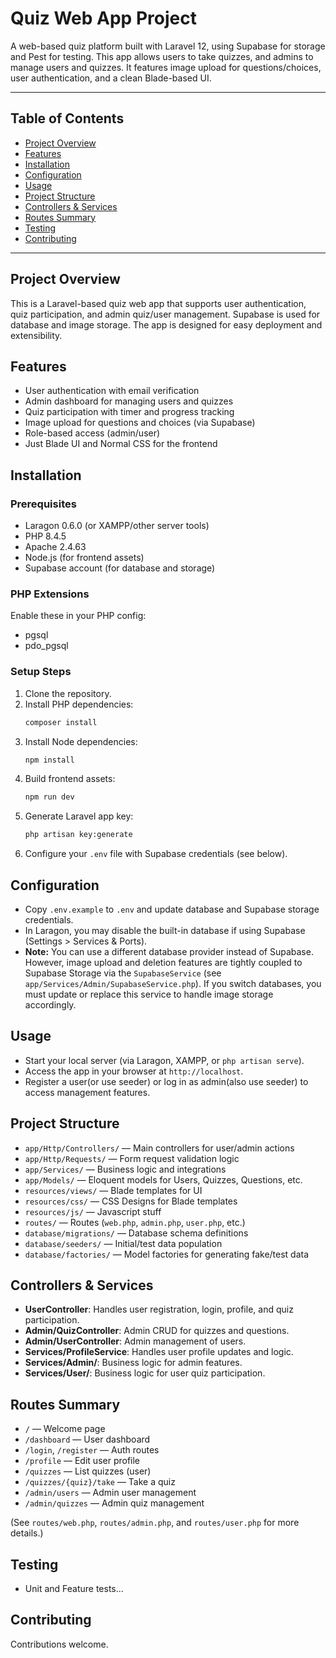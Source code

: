 # Quiz Web App Project

A web-based quiz platform built with Laravel 12, using Supabase for storage and Pest for testing. This app allows users to take quizzes, and admins to manage users and quizzes. It features image upload for questions/choices, user authentication, and a clean Blade-based UI.

---

## Table of Contents

-   [Project Overview](#project-overview)
-   [Features](#features)
-   [Installation](#installation)
-   [Configuration](#configuration)
-   [Usage](#usage)
-   [Project Structure](#project-structure)
-   [Controllers & Services](#controllers--services)
-   [Routes Summary](#routes-summary)
-   [Testing](#testing)
-   [Contributing](#contributing)

---

## Project Overview

This is a Laravel-based quiz web app that supports user authentication, quiz participation, and admin quiz/user management. Supabase is used for database and image storage. The app is designed for easy deployment and extensibility.

## Features

-   User authentication with email verification
-   Admin dashboard for managing users and quizzes
-   Quiz participation with timer and progress tracking
-   Image upload for questions and choices (via Supabase)
-   Role-based access (admin/user)
-   Just Blade UI and Normal CSS for the frontend

## Installation

### Prerequisites

-   Laragon 0.6.0 (or XAMPP/other server tools)
-   PHP 8.4.5
-   Apache 2.4.63
-   Node.js (for frontend assets)
-   Supabase account (for database and storage)

### PHP Extensions

Enable these in your PHP config:

-   pgsql
-   pdo_pgsql

### Setup Steps

1. Clone the repository.
2. Install PHP dependencies:
    ```sh
    composer install
    ```
3. Install Node dependencies:
    ```sh
    npm install
    ```
4. Build frontend assets:
    ```sh
    npm run dev
    ```
5. Generate Laravel app key:
    ```sh
    php artisan key:generate
    ```
6. Configure your `.env` file with Supabase credentials (see below).

## Configuration

-   Copy `.env.example` to `.env` and update database and Supabase storage credentials.
-   In Laragon, you may disable the built-in database if using Supabase (Settings > Services & Ports).
-   **Note:** You can use a different database provider instead of Supabase. However, image upload and deletion features are tightly coupled to Supabase Storage via the `SupabaseService` (see `app/Services/Admin/SupabaseService.php`). If you switch databases, you must update or replace this service to handle image storage accordingly.

## Usage

-   Start your local server (via Laragon, XAMPP, or `php artisan serve`).
-   Access the app in your browser at `http://localhost`.
-   Register a user(or use seeder) or log in as admin(also use seeder) to access management features.

## Project Structure

-   `app/Http/Controllers/` — Main controllers for user/admin actions
-   `app/Http/Requests/` — Form request validation logic
-   `app/Services/` — Business logic and integrations
-   `app/Models/` — Eloquent models for Users, Quizzes, Questions, etc.
-   `resources/views/` — Blade templates for UI
-   `resources/css/` — CSS Designs for Blade templates
-   `resources/js/` — Javascript stuff
-   `routes/` — Routes (`web.php`, `admin.php`, `user.php`, etc.)
-   `database/migrations/` — Database schema definitions
-   `database/seeders/` — Initial/test data population
-   `database/factories/` — Model factories for generating fake/test data

## Controllers & Services

-   **UserController**: Handles user registration, login, profile, and quiz participation.
-   **Admin/QuizController**: Admin CRUD for quizzes and questions.
-   **Admin/UserController**: Admin management of users.
-   **Services/ProfileService**: Handles user profile updates and logic.
-   **Services/Admin/**: Business logic for admin features.
-   **Services/User/**: Business logic for user quiz participation.

## Routes Summary

-   `/` — Welcome page
-   `/dashboard` — User dashboard
-   `/login`, `/register` — Auth routes
-   `/profile` — Edit user profile
-   `/quizzes` — List quizzes (user)
-   `/quizzes/{quiz}/take` — Take a quiz
-   `/admin/users` — Admin user management
-   `/admin/quizzes` — Admin quiz management

(See `routes/web.php`, `routes/admin.php`, and `routes/user.php` for more details.)

## Testing

-   Unit and Feature tests...

## Contributing

Contributions welcome.

